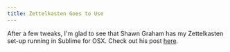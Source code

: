 ```yaml
---
title: Zettelkasten Goes to Use
---
```


After a few tweaks, I'm glad to see that Shawn Graham has my Zettelkasten set-up running in Sublime for OSX.  Check out his post [here][].

[here]: http://electricarchaeology.ca/2015/07/01/zettelkasten-in-sublime-a-note-on-dan-shefflers-script/
